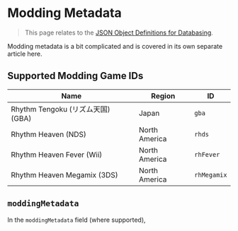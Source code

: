 # Modding Metadata

>This page relates to the [JSON Object Definitions for Databasing](JSON-object-definitions.md).

Modding metadata is a bit complicated and is covered in its own separate article here.

## Supported Modding Game IDs

| Name | Region | ID |
|---|---|---|
| Rhythm Tengoku (リズム天国) (GBA) | Japan | `gba` |
| Rhythm Heaven (NDS) | North America | `rhds` |
| Rhythm Heaven Fever (Wii) | North America | `rhFever` |
| Rhythm Heaven Megamix (3DS) | North America | `rhMegamix` |

## `moddingMetadata`

In the `moddingMetadata` field (where supported),
